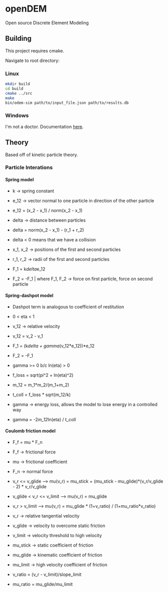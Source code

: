 # openDEM

Open source Discrete Element Modeling

## Building

This project requires cmake.

Navigate to root directory:

### Linux
```bash
mkdir build
cd build
cmake ../src
make
bin/odem-sim path/to/input_file.json path/to/results.db
```

### Windows
I'm not a doctor. Documentation [here](http://www.cmake.org/cmake/help/runningcmake.html).

## Theory

Based off of kinetic particle theory.

### Particle Interations

#### Spring model

* k -> spring constant
* e_12 -> vector normal to one particle in direction of the other particle
* e_12 = (x_2 - x_1) / norm(x_2 - x_1)

* delta -> distance between particles
* delta = norm(x_2 - x_1) - (r_1 + r_2)
* delta < 0 means that we have a collision

* x_1, x_2 -> positions of the first and second particles
* r_1, r_2 -> radii of the first and second particles

* F_1 = k*delta*e_12
* F_2 = -F_1
| where F_1, F_2 -> force on first particle, force on second particle

#### Spring-dashpot model
* Dashpot term is analogous to coefficient of restitution
* 0 < eta < 1

* v_12 -> relative velocity
* v_12 = v_2 - v_1

* F_1 = (k*delta + gamma*(v_12*e_12))*e_12
* F_2 = -F_1
* gamma >= 0 b/c ln(eta) > 0

* f_loss = sqrt(pi^2 + ln(eta)^2)
* m_12 = m_1*m_2/(m_1+m_2)
* t_coll = f_loss * sqrt(m_12/k)

* gamma -> energy loss, allows the model to lose energy in a controlled way
* gamma = -2*m_12*ln(eta) / t_coll

#### Coulomb friction model
* F_f = mu * F_n
* F_f -> frictional force
* mu -> frictional coefficient
* F_n -> normal force

* v_r <= v_glide --> mu(v_r) = mu_stick + (mu_stick - mu_glide)*(v_r/v_glide - 2) * v_r/v_glide
* v_glide < v_r <= v_limit --> mu(v_r) = mu_glide
* v_r > v_limit --> mu(v_r) = mu_glide * (1+v_ratio) / (1+mu_ratio*v_ratio)

* v_r -> relative tangential velocity
* v_glide -> velocity to overcome static friction
* v_limit -> velocity threshold to high velocity
* mu_stick -> static coefficient of friction
* mu_glide -> kinematic coefficient of friction
* mu_limit -> high velocity coefficient of friction

* v_ratio = (v_r - v_limit)/slope_limit
* mu_ratio = mu_glide/mu_limit
